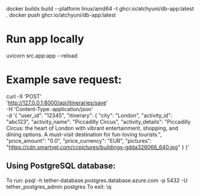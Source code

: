 <!-- Dockerisation -->
docker buildx build --platform linux/amd64 -t ghcr.io/atchyuni/db-app:latest .
docker push ghcr.io/atchyuni/db-app:latest

# Run app locally
uvicorn src.app:app --reload

# Example save request:
curl -X 'POST' \
  'http://127.0.0.1:8000/api/itineraries/save' \
  -H 'Content-Type: application/json' \
  -d '{
    "user_id": "12345",
    "itinerary": {
      "city": "London",
      "activity_id": "abc123",
      "activity_name": "Piccadilly Circus",
      "activity_details": "Piccadilly Circus: the heart of London with vibrant entertainment, shopping, and dining options. A must-visit destination for fun-loving tourists.",
      "price_amount": "0.0",
      "price_currency": "EUR",
      "pictures": "https://cdn.smartvel.com/ccpictures/buildings-gdda326066_640.jpg"
    }
  }'


## Using PostgreSQL database:
To run: psql -h tether-database.postgres.database.azure.com -p 5432 -U tether_postgres_admin postgres
To exit: \q